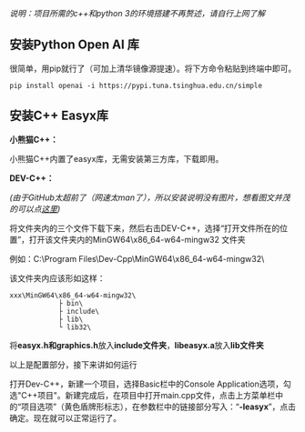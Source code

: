 *说明：项目所需的c++和python 3的环境搭建不再赘述，请自行上网了解*

## 安装Python Open AI 库

很简单，用pip就行了（可加上清华镜像源提速）。将下方命令粘贴到终端中即可。

	pip install openai -i https://pypi.tuna.tsinghua.edu.cn/simple

## 安装C++ Easyx库

**小熊猫C++：**

小熊猫C++内置了easyx库，无需安装第三方库，下载即用。

**DEV-C++：**

*(由于GitHub太超前了（网速太man了），所以安装说明没有图片，想看图文并茂的可以点[这里](https://blog.csdn.net/2301_78888898/article/details/135157706?spm=1001.2014.3001.5502))*

将文件夹内的三个文件下载下来，然后右击DEV-C++，选择“打开文件所在的位置”，打开该文件夹内的MinGW64\x86_64-w64-mingw32 文件夹

例如：C:\Program Files\Dev-Cpp\MinGW64\x86_64-w64-mingw32\

该文件夹内应该形如这样：
	
	xxx\MinGW64\x86_64-w64-mingw32\
				├ bin\
				├ include\
				├ lib\
				└ lib32\
	
将**easyx.h和graphics.h**放入**include文件夹**，**libeasyx.a**放入**lib文件夹**

以上是配置部分，接下来讲如何运行

打开Dev-C++，新建一个项目，选择Basic栏中的Console Application选项，勾选"C++项目"。新建完成后，在项目中打开main.cpp文件，点击上方菜单栏中的“项目选项”（黄色盾牌形标志），在参数栏中的链接部分写入：“**-leasyx**”，点击确定。现在就可以正常运行了。
